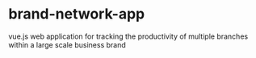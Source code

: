 # brand-network-app
vue.js web application for tracking the productivity of multiple branches within a large scale business brand
